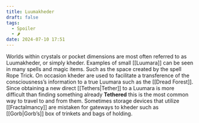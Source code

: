 ```yaml
---
title: Luumakheder
draft: false
tags:
  - Spoiler
  - 🌶
date: 2024-07-10 17:51
---
```

Worlds within crystals or pocket dimensions are most often referred to as Luumakheder, or simply kheder. Examples of small [[Luumara]] can be seen in many spells and magic items. Such as the space created by the spell Rope Trick. On occasion kheder are used to facilitate a transference of the consciousness’s information to a true Luumara such as the [[Dread Forest]]. Since obtaining a new direct [[Tethers|Tether]] to a Luumara is more difficult than finding something already **Tethered** this is the most common way to travel to and from them. 
Sometimes storage devices that utilize [[Fractalmancy]] are mistaken for gateways to kheder such as [[Gorb|Gorb’s]] box of trinkets and bags of holding.